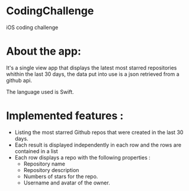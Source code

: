 # CodingChallenge
iOS coding challenge

# About the app:

It's a single view app that displays the latest most starred repositories whithin the last 30 days, the data put into use is  a json retrieved from a github api.

The language used is Swift.


# Implemented features :
- Listing the most starred Github repos that were created in the last 30 days.
- Each result is displayed independently in each row and the rows are contained in a list
- Each row displays a repo with the following properties :
  + Repository name
  + Repository description
  + Numbers of stars for the repo.
  + Username and avatar of the owner.
